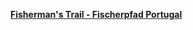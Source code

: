 [**Fisherman's Trail - Fischerpfad Portugal**](https://www.backpacking4all.com/fischerpfad-portugal/)
